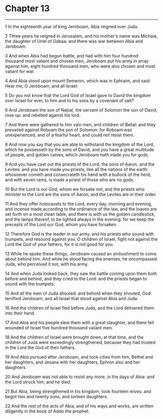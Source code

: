 # Chapter 13

***

1 In the eighteenth year of king Jeroboam, Abia reigned over Juda.

2 Three years he reigned in Jerusalem, and his mother's name was Michaia, the daughter of Uriel of Gabaa: and there was war between Abia and Jeroboam.

3 And when Abia had begun battle, and had with him four hundred thousand most valiant and chosen men, Jeroboam put his army in array against him, eight hundred thousand men, who were also chosen and most valiant for war.

4 And Abia stood upon mount Semeron, which was in Ephraim, and said: Hear me, O Jeroboam, and all Israel:

5 Do you not know that the Lord God of Israel gave to David the kingdom over Israel for ever, to him and to his sons by a covenant of salt?

6 And Jeroboam the son of Nabat, the servant of Solomon the son of David, rose up: and rebelled against his lord.

7 And there were gathered to him vain men, and children of Belial: and they prevailed against Roboam the son of Solomon: for Roboam was unexperienced, and of a fearful heart, and could not resist them.

8 And now you say that you are able to withstand the kingdom of the Lord, which he possesseth by the sons of David, and you have a great multitude of people, and golden calves, which Jeroboam hath made you for gods.

9 And you have cast out the priests of the Lord, the sons of Aaron, and the Levites: and you have made you priests, like all the nations of the earth: whosoever cometh and consecrateth his hand with a bullock of the herd, and with seven rams, is made a priest of those who are no gods.

10 But the Lord is our God, whom we forsake not, and the priests who minister to the Lord are the sons of Aaron, and the Levites are in their order.

11 And they offer holocausts to the Lord, every day, morning and evening, and incense made according to the ordinance of the law, and the loaves are set forth on a most clean table, and there is with us the golden candlestick, and the lamps thereof, to be lighted always in the evening: for we keep the precepts of the Lord our God, whom you have forsaken.

12 Therefore God is the leader in our army, and his priests who sound with trumpets, and resound against you: O children of Israel, fight not against the Lord the God of your fathers, for it is not good for you.

13 While he spoke these things, Jeroboam caused an ambushment to come about behind him. And while he stood facing the enemies, he encompassed Juda, who perceived it not, with his army.

14 And when Juda looked back, they saw the battle coming upon them both before and behind, and they cried to the Lord: and the priests began to sound with the trumpets.

15 And all the men of Juda shouted: and behold when they shouted, God terrified Jeroboam, and all Israel that stood against Abia and Juda.

16 And the children of Israel fled before Juda, and the Lord delivered them into their hand.

17 And Abia and his people slew them with a great slaughter, and there fell wounded of Israel five hundred thousand valiant men.

18 And the children of Israel were brought down, at that time, and the children of Juda were exceedingly strengthened, because they had trusted in the Lord the God of their fathers.

19 And Abia pursued after Jeroboam, and took cities from him, Bethel and her daughters, and Jesana with her daughters, Ephron also and her daughters.

20 And Jeroboam was not able to resist any more, in the days of Abia: and the Lord struck him, and he died.

21 But Abia, being strengthened in his kingdom, took fourteen wives: and begot two and twenty sons, and sixteen daughters.

22 And the rest of the acts of Abia, and of his ways and works, are written diligently in the book of Addo the prophet.


